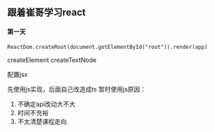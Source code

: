 ## 跟着崔哥学习react

#### 第一天
```
ReactDom.createRoot(document.getElementById("root")).render(app)
```
createElement
createTextNode

配置jsx




先使用js实现，后面自己改造成ts
暂时使用js原因： 
1. 不确定api改动大不大
2. 时间不充裕
3. 不太清楚课程走向